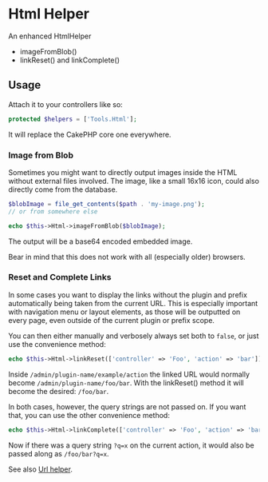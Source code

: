 # Html Helper

An enhanced HtmlHelper
- imageFromBlob()
- linkReset() and linkComplete()

## Usage
Attach it to your controllers like so:
```php
protected $helpers = ['Tools.Html'];
```
It will replace the CakePHP core one everywhere.

### Image from Blob
Sometimes you might want to directly output images inside the HTML without external files involved.
The image, like a small 16x16 icon, could also directly come from the database.

```php
$blobImage = file_get_contents($path . 'my-image.png');
// or from somewhere else

echo $this->Html->imageFromBlob($blobImage);
```
The output will be a base64 encoded embedded image.

Bear in mind that this does not work with all (especially older) browsers.

### Reset and Complete Links
In some cases you want to display the links without the plugin and prefix automatically being taken from the current URL.
This is especially important with navigation menu or layout elements, as those will be outputted on every page, even outside of the current plugin or prefix scope.

You can then either manually and verbosely always set both to `false`, or just use the convenience method:
```php
echo $this->Html->linkReset(['controller' => 'Foo', 'action' => 'bar']);
```

Inside `/admin/plugin-name/example/action` the linked URL would normally become `/admin/plugin-name/foo/bar`.
With the linkReset() method it will become the desired: `/foo/bar`.

In both cases, however, the query strings are not passed on. If you want that, you can use the other convenience method:
```php
echo $this->Html->linkComplete(['controller' => 'Foo', 'action' => 'bar']);
```
Now if there was a query string `?q=x` on the current action, it would also be passed along as `/foo/bar?q=x`.


See also [Url helper](/docs/Url/Url.md).

